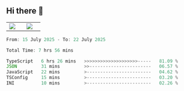 ## Hi there 👋

<p align="center">
  <table align="center">
  <tr border="none">
  <td width="35%" align="center">
    <img  align="center"  src="http://github-profile-summary-cards.vercel.app/api/cards/stats?username=ricepunk&theme=github_dark" />
  </td>
    
  <td width="65%" align="center">
    <img  align="center"  src="http://github-profile-summary-cards.vercel.app/api/cards/profile-details?username=ricepunk&theme=github_dark" />
  </td>
  </tr>
  </table>
</p>

<!--START_SECTION:waka-->

```typescript
From: 15 July 2025 - To: 22 July 2025

Total Time: 7 hrs 56 mins

TypeScript   6 hrs 26 mins   >>>>>>>>>>>>>>>>>>>>-----   81.09 %
JSON         31 mins         >>-----------------------   06.57 %
JavaScript   22 mins         >------------------------   04.62 %
TSConfig     15 mins         >------------------------   03.20 %
INI          10 mins         >------------------------   02.26 %
```

<!--END_SECTION:waka-->
